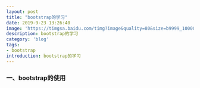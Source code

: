 ```yaml
---
layout: post
title: "bootstrap的学习"
date: 2019-9-23 13:26:40
image: 'https://timgsa.baidu.com/timg?image&quality=80&size=b9999_10000&sec=1568647214378&di=b1cd2954d44adde4bebc4a1de2b45d83&imgtype=0&src=http%3A%2F%2Fwww.d1net.com%2Fuploadfile%2F2015%2F0217%2F20150217092739863.jpg'
description: bootstrap的学习
category: 'blog'
tags:
- bootstrap
introduction: bootstrap的学习
---
```


### 一、bootstrap的使用
<!-- 新 Bootstrap 核心 CSS 文件 -->  
<link href="https://cdn.staticfile.org/twitter-bootstrap/3.3.7/css/bootstrap.min.css" rel="stylesheet">  
 
<!-- jQuery文件。务必在bootstrap.min.js 之前引入 -->  
<script src="https://cdn.staticfile.org/jquery/2.1.1/jquery.min.js"></script>  
 
<!-- 最新的 Bootstrap 核心 JavaScript 文件 -->  
<script src="https://cdn.staticfile.org/twitter-bootstrap/3.3.7/js/bootstrap.min.js"></script>  










